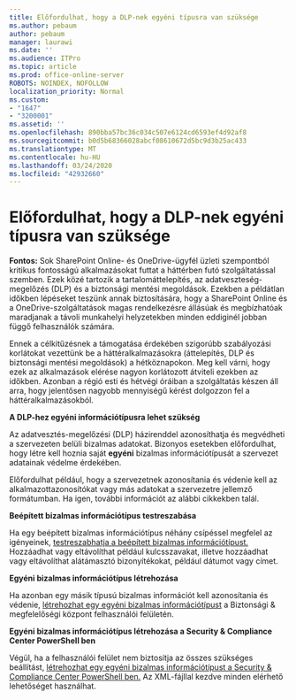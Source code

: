 ```yaml
---
title: Előfordulhat, hogy a DLP-nek egyéni típusra van szüksége
ms.author: pebaum
author: pebaum
manager: laurawi
ms.date: ''
ms.audience: ITPro
ms.topic: article
ms.prod: office-online-server
ROBOTS: NOINDEX, NOFOLLOW
localization_priority: Normal
ms.custom:
- "1647"
- "3200001"
ms.assetid: ''
ms.openlocfilehash: 890bba57bc36c034c507e6124cd6593ef4d92af8
ms.sourcegitcommit: b0d5b68366028abcf08610672d5bc9d3b25ac433
ms.translationtype: MT
ms.contentlocale: hu-HU
ms.lasthandoff: 03/24/2020
ms.locfileid: "42932660"
---
```

# <a name="dlp-might-need-a-custom-type"></a>Előfordulhat, hogy a DLP-nek egyéni típusra van szüksége

**Fontos:** Sok SharePoint Online- és OneDrive-ügyfél üzleti szempontból kritikus fontosságú alkalmazásokat futtat a háttérben futó szolgáltatással szemben. Ezek közé tartozik a tartalomáttelepítés, az adatveszteség-megelőzés (DLP) és a biztonsági mentési megoldások. Ezekben a példátlan időkben lépéseket teszünk annak biztosítására, hogy a SharePoint Online és a OneDrive-szolgáltatások magas rendelkezésre állásúak és megbízhatóak maradjanak a távoli munkahelyi helyzetekben minden eddiginél jobban függő felhasználók számára.

Ennek a célkitűzésnek a támogatása érdekében szigorúbb szabályozási korlátokat vezettünk be a háttéralkalmazásokra (áttelepítés, DLP és biztonsági mentési megoldások) a hétköznapokon. Meg kell várni, hogy ezek az alkalmazások elérése nagyon korlátozott átviteli ezekben az időkben. Azonban a régió esti és hétvégi óráiban a szolgáltatás készen áll arra, hogy jelentősen nagyobb mennyiségű kérést dolgozzon fel a háttéralkalmazásokból.

**A DLP-hez egyéni információtípusra lehet szükség**

Az adatvesztés-megelőzési (DLP) házirenddel azonosíthatja és megvédheti a szervezeten belüli bizalmas adatokat. Bizonyos esetekben előfordulhat, hogy létre kell hoznia saját **egyéni** bizalmas információtípusát a szervezet adatainak védelme érdekében.

Előfordulhat például, hogy a szervezetnek azonosítania és védenie kell az alkalmazottazonosítókat vagy más adatokat a szervezetre jellemző formátumban. Ha igen, további információt az alábbi cikkekben talál.
  
 **Beépített bizalmas információtípus testreszabása**
  
Ha egy beépített bizalmas információtípus néhány csípéssel megfelel az igényeinek, [testreszabhatja a beépített bizalmas információtípust.](https://docs.microsoft.com/office365/securitycompliance/customize-a-built-in-sensitive-information-type) Hozzáadhat vagy eltávolíthat például kulcsszavakat, illetve hozzáadhat vagy eltávolíthat alátámasztó bizonyítékokat, például dátumot vagy címet.
  
 **Egyéni bizalmas információtípus létrehozása**
  
Ha azonban egy másik típusú bizalmas információt kell azonosítania és védenie, [létrehozhat egy egyéni bizalmas információtípust](https://docs.microsoft.com/office365/securitycompliance/create-a-custom-sensitive-information-type) a Biztonsági & megfelelőségi központ felhasználói felületén.
  
**Egyéni bizalmas információtípus létrehozása a Security & Compliance Center PowerShell ben**

Végül, ha a felhasználói felület nem biztosítja az összes szükséges beállítást, [létrehozhat egy egyéni bizalmas információtípust a Security & Compliance Center PowerShell ben.](https://docs.microsoft.com/office365/securitycompliance/create-a-custom-sensitive-information-type-in-scc-powershell) Az XML-fájllal kezdve minden elérhető lehetőséget használhat.

